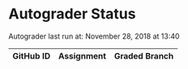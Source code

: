 # Autograder Status
Autograder last run at: November 28, 2018 at 13:40

| GitHub ID | Assignment | Graded Branch |
|-----------|------------|---------------|
